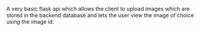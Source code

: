 A very basic flask api which allows the client to upload images which are stored in the backend database and lets the user view the image of choice using the image id.
